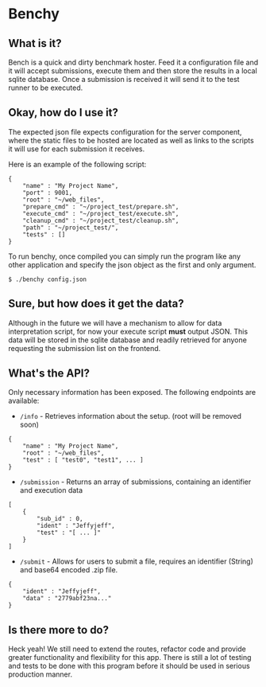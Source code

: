 # Benchy

## What is it?

Bench is a quick and dirty benchmark hoster. Feed it a configuration file and it will accept submissions, execute them and then store the results in a local sqlite database. Once a submission is received it will send it to the test runner to be executed.


## Okay, how do I use it?

The expected json file expects configuration for the server component, where the static files to be hosted are located as well as links to the scripts it will use for each submission it receives.

Here is an example of the following script:
```
{
    "name" : "My Project Name",
    "port" : 9001,
    "root" : "~/web_files",
    "prepare_cmd" : "~/project_test/prepare.sh",
    "execute_cmd" : "~/project_test/execute.sh",
    "cleanup_cmd" : "~/project_test/cleanup.sh",
    "path" : "~/project_test/",
    "tests" : []
}
```

To run benchy, once compiled you can simply run the program like any other application and specify the json object as the first and only argument.

```
$ ./benchy config.json
```

## Sure, but how does it get the data?

Although in the future we will have a mechanism to allow for data interpretation script, for now your execute script **must** output JSON. This data will be stored in the sqlite database and readily retrieved for anyone requesting the submission list on the frontend.


## What's the API?

Only necessary information has been exposed. The following endpoints are available:

* `/info` - Retrieves information about the setup. (root will be removed soon)
```
{
    "name" : "My Project Name",
    "root" : "~/web_files",
    "test" : [ "test0", "test1", ... ]
}
```


* `/submission` - Returns an array of submissions, containing an identifier and execution data

```
[
    {
        "sub_id" : 0,
        "ident" : "Jeffyjeff",
        "test" : "[ ... ]"
    }
]
```


* `/submit` - Allows for users to submit a file, requires an identifier (String) and base64 encoded .zip file.
    
```
{
    "ident" : "Jeffyjeff",
    "data" : "2779abf23na..."
}
```


## Is there more to do?

Heck yeah! We still need to extend the routes, refactor code and provide greater functionality and flexibility for this app. There is still a lot of testing and tests to be done with this program before it should be used in serious production manner.




